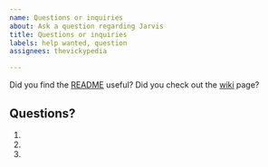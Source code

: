 ```yaml
---
name: Questions or inquiries
about: Ask a question regarding Jarvis
title: Questions or inquiries
labels: help wanted, question
assignees: thevickypedia

---
```


Did you find the [README](https://github.com/thevickypedia/Jarvis/blob/master/README.md) useful?
Did you check out the [wiki](https://github.com/thevickypedia/Jarvis/wiki) page?

## Questions?
1.
2.
3.
